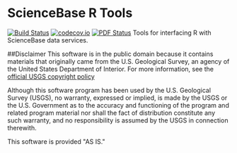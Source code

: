 ScienceBase R Tools
===
[![Build Status](https://travis-ci.org/USGS-R/sbtools.svg?branch=master)](https://travis-ci.org/USGS-R/sbtools) [![codecov.io](https://codecov.io/github/USGS-R/sbtools/coverage.svg?branch=master)](https://codecov.io/github/USGS-R/sbtools?branch=master)
[![PDF Status](https://www.sharelatex.com/github/repos/lawinslow/sbtools/builds/latest/badge.svg)](https://www.sharelatex.com/github/repos/lawinslow/sbtools/builds/latest/output.pdf)
Tools for interfacing R with ScienceBase data services.

##Disclaimer
This software is in the public domain because it contains materials that originally came from the U.S. Geological Survey, an agency of the United States Department of Interior. For more information, see the [official USGS copyright policy](http://www.usgs.gov/visual-id/credit_usgs.html#copyright/ "official USGS copyright policy")

Although this software program has been used by the U.S. Geological Survey (USGS), no warranty, expressed or implied, is made by the USGS or the U.S. Government as to the accuracy and functioning of the program and related program material nor shall the fact of distribution constitute any such warranty, and no responsibility is assumed by the USGS in connection therewith.

This software is provided "AS IS."

